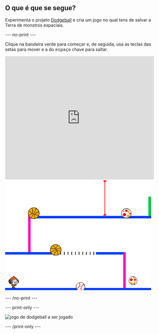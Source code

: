## O que é que se segue?

Experimenta o projeto [Dodgeball](https://projects.raspberrypi.org/en/projects/dodgeball?utm_source=pathway&utm_medium=whatnext&utm_campaign=projects) e cria um jogo no qual tens de salvar a Terra de monstros espaciais.

\--- no-print \---

Clique na bandeira verde para começar e, de seguida, usa as teclas das setas para mover e a do <kbd>espaço</kbd> chave para saltar.

<div class="scratch-preview">
  <iframe allowtransparency="true" width="485" height="402" src="https://scratch.mit.edu/projects/embed/251809924/?autostart=false" frameborder="0" scrolling="no"></iframe>
  <img src="images/dodge-final.png">
</div>

\--- /no-print \---

\--- print-only \---

![jogo de dodgeball a ser jogado](images/dodgeball-showcase.png)

\--- /print-only \---